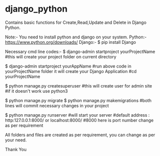 # django_python

Contains basic functions for Create,Read,Update and Delete in Django Python.

Note:- You need to install python and django on your system.
Python:- https://www.python.org/downloads/
Django:- $ pip install Django

Necessary cmd line codes:-
$ django-admin startproject yourProjectName
  #this will create your project folder on current directory

$ django-admin startproject yourAppName
  #run above code in yourProjectName folder it will create your Django Application
  #cd yourProjectName

$ python manage.py createsuperuser
  #this will create user for admin site
  #if it doesn't work use python3
  
$ python manage.py migrate
$ python manage.py makemigrations
  #both lines will commit necessary changes in your project
 
$ python manage.py runserver
  #will start your server
  #default address : http:127.0.0.1:8000/ or localhost:8000/
  #8000 here is port number change as per requirement
  
All folders and files are created as per requirement, you can change as per your need.

Thank You
